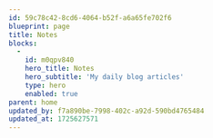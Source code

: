 ```yaml
---
id: 59c78c42-8cd6-4064-b52f-a6a65fe702f6
blueprint: page
title: Notes
blocks:
  -
    id: m0qpv840
    hero_title: Notes
    hero_subtitle: 'My daily blog articles'
    type: hero
    enabled: true
parent: home
updated_by: f7a890be-7998-402c-a92d-590bd4765484
updated_at: 1725627571
---
```

